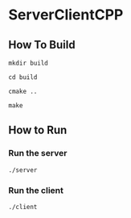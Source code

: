 # ServerClientCPP

## How To Build

``
mkdir build
``

``cd build``

``cmake ..``

``make``

## How to Run

### Run the server

``./server``

### Run the client

``./client``
